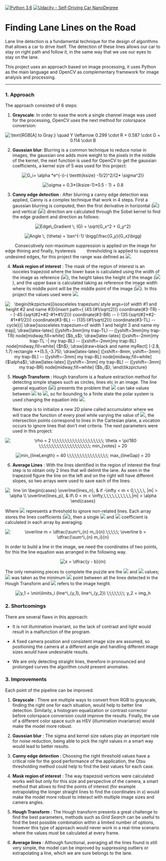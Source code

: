 [![Python 3.6](https://img.shields.io/badge/python-3.6-blue.svg)](https://www.python.org/downloads/release/python-360/)
[![Udacity - Self-Driving Car NanoDegree](https://s3.amazonaws.com/udacity-sdc/github/shield-carnd.svg)](http://www.udacity.com/drive)

# **Finding Lane Lines on the Road** 

Lane line detection is a fundamental technique for the design of algorithms that allows a car to drive itself. The detection of these lines allows our car to stay on right path and follow it, in the same way that we use our eyes to stay on the lane.

This project uses an approach based on image processing, it uses Python as the main language and OpenCV as complementary framework for image analysis and processing.

---

### 1. Approach

The approach consisted of 6 steps:

1. **Grayscale**:	In order to ease the work a single channel image was used for the processing, OpenCV uses the next method for colorspace conversion: 

<p align="center" style="text-align: center;"><img align="center" src="https://tex.s2cms.ru/svg/%0A%5Ctext%7BRGB%5BA%5D%20to%20Gray%3A%7D%20%5Cquad%20Y%20%5Cleftarrow%200.299%20%5Ccdot%20R%20%2B%200.587%20%5Ccdot%20G%20%2B%200.114%20%5Ccdot%20B%0A" alt="
\text{RGB[A] to Gray:} \quad Y \leftarrow 0.299 \cdot R + 0.587 \cdot G + 0.114 \cdot B
" /></p>
	
2. **Gaussian blur**: Blurring is a common technique to reduce noise in images, the gaussian one adds more weight to the pixels in the middle of the kernel, the next function is used for OpenCV to get the gaussian coefficients, a kernel size of 5 was used for this project:

<p align="center" style="text-align: center;"><img align="center" src="https://tex.s2cms.ru/svg/%0AG_i%3D%20%5Calpha%20*e%5E%7B-(i-(%20%5Ctexttt%7Bksize%7D%20-1)%2F2)%5E2%2F(2*%20%5Csigma%5E2)%7D%0A" alt="
G_i= \alpha *e^{-(i-( \texttt{ksize} -1)/2)^2/(2* \sigma^2)}
" /></p>

<p align="center" style="text-align: center;"><img align="center" src="https://tex.s2cms.ru/svg/%0A%5Csigma%20%3D%200.3*((ksize-1)*0.5%20-%201)%20%2B%200.8%0A" alt="
\sigma = 0.3*((ksize-1)*0.5 - 1) + 0.8
" /></p>
	
3. **Canny edge detection** : After blurring a canny edge detection was applied, Canny is a complex technique that work in 4 steps. First a gaussian blurring is computed, then the first derivative in horizontal (<img src="https://render.githubusercontent.com/render/math?math=G_x">) and vertical (<img src="https://render.githubusercontent.com/render/math?math=G_y">) direction are calculated through the Sobel kernel to find the edge gradient and direction as follows:

<p align="center" style="text-align: center;"><img align="center" src="https://tex.s2cms.ru/svg/%0AEdge%5C_Gradient%20%5C%3B%20(G)%20%3D%20%5Csqrt%7BG_x%5E2%20%2B%20G_y%5E2%7D%0A" alt="
Edge\_Gradient \; (G) = \sqrt{G_x^2 + G_y^2}
" /></p>

<p align="center" style="text-align: center;"><img align="center" src="https://tex.s2cms.ru/svg/%0AAngle%20%5C%3B%20(%5Ctheta)%20%3D%20%5Ctan%5E%7B-1%7D%20%5Cbigg(%5Cfrac%7BG_y%7D%7BG_x%7D%5Cbigg)%0A" alt="
Angle \; (\theta) = \tan^{-1} \bigg(\frac{G_y}{G_x}\bigg)
" /></p>

&nbsp;&nbsp;&nbsp;&nbsp;&nbsp;&nbsp;&nbsp; Consecutively non-maximum suppression is applied on the image for edge thining and  finally, hysteresis &nbsp;&nbsp;&nbsp;&nbsp;&nbsp;&nbsp;&nbsp;&nbsp;thresholding is applied to suppress undesired edges, for this project the range was defined as <img src="https://render.githubusercontent.com/render/math?math=threshold(80 - 200)">.

4. **Mask region of interest** : The mask of the region of interest is an isoceles trapezoid where the lower base is calculated using the width of the image as reference (<img src="https://render.githubusercontent.com/render/math?math=b_i = img_w * 2\alpha">), the height takes the height of the image (<img src="https://render.githubusercontent.com/render/math?math=img_h * \beta">), and the upper base is calculated taking as reference the image width where its middle point will be the middle point of the image (<img src="https://render.githubusercontent.com/render/math?math=b_s = img_w * 2\lambda">). In this project the values used were <img src="https://render.githubusercontent.com/render/math?math=\alpha =0.1\,, \beta = 0.6\,, \lambda = 0.1">.

<p align="center" style="text-align: center;"><img align="center" src="https://tex.s2cms.ru/svg/%0A%5Cbegin%7Btikzpicture%7D%5Bisosceleles%20trapezium%2F.style%20args%3D%7Bof%20width%20%231%20and%20height%20%232%0Aand%20name%20%233%7D%7Binsert%20path%3D%7B%0A(45%3A%7B%231%2Fsqrt(2)%7D)%20coordinate(%233-TR)%20--%20(-45%3A%7Bsqrt(%232*%232-%231*%231%2F2)%7D)%20coordinate(%233-BR)%20%0A--%20(-135%3A%7Bsqrt(%232*%232-%231*%231%2F2)%7D)%20coordinate(%233-BL)%20--%20(135%3A%7B%231%2Fsqrt(2)%7D)%20coordinate(%233-TL)%20--%20cycle%7D%7D%5D%0A%5Cdraw%5Bisosceleles%20trapezium%3Dof%20width%201%20and%20height%203%20and%20name%20my%20trap%5D%3B%0A%5Cdraw%5Blatex-latex%5D%20(%5Byshift%3D3mm%5Dmy%20trap-TL)%20--%20(%5Byshift%3D3mm%5Dmy%20trap-TR)%0Anode%5Bmidway%2Cfill%3Dwhite%5D%20%7B%24b_s%24%7D%3B%0A%5Cdraw%5Blatex-latex%5D%20(%5Bxshift%3D-2mm%5Dmy%20trap-TL%20-%7C%20my%20trap-BL)%20--%20%0A(%5Bxshift%3D-2mm%5Dmy%20trap-BL)%20node%5Bmidway%2Cfill%3Dwhite%5D%20%7B%24h%24%7D%3B%0A%5Cdraw%5Bdraw%3Dblack%20and%20name%20myRect%5D%20(-2.8%2C%201.7)%20rectangle%20%2B%2B(5.5%2C-3.75)%3B%0A%5Cdraw%5Blatex-latex%5D%20(%5Bxshift%3D-8mm%2C%20yshift%3D-3mm%5D%20my%20trap-BL)%20--%20(%5Byshift%3D-3mm%5D%20my%20trap-BL)%0Anode%5Bmidway%2Cfill%3Dwhite%5D%20%7B%24%5Calpha%24%7D%3B%0A%5Cdraw%5Blatex-latex%5D%20(%5Byshift%3D-3mm%5D%20my%20trap-BL)%20--%20(%5Byshift%3D-3mm%5D%20my%20trap-BR)%0Anode%5Bmidway%2Cfill%3Dwhite%5D%20%7B%24b_i%24%7D%3B%0A%5Cend%7Btikzpicture%7D%0A" alt="
\begin{tikzpicture}[isosceleles trapezium/.style args={of width #1 and height #2
and name #3}{insert path={
(45:{#1/sqrt(2)}) coordinate(#3-TR) -- (-45:{sqrt(#2*#2-#1*#1/2)}) coordinate(#3-BR) 
-- (-135:{sqrt(#2*#2-#1*#1/2)}) coordinate(#3-BL) -- (135:{#1/sqrt(2)}) coordinate(#3-TL) -- cycle}}]
\draw[isosceleles trapezium=of width 1 and height 3 and name my trap];
\draw[latex-latex] ([yshift=3mm]my trap-TL) -- ([yshift=3mm]my trap-TR)
node[midway,fill=white] {$b_s$};
\draw[latex-latex] ([xshift=-2mm]my trap-TL -| my trap-BL) -- 
([xshift=-2mm]my trap-BL) node[midway,fill=white] {$h$};
\draw[draw=black and name myRect] (-2.8, 1.7) rectangle ++(5.5,-3.75);
\draw[latex-latex] ([xshift=-8mm, yshift=-3mm] my trap-BL) -- ([yshift=-3mm] my trap-BL)
node[midway,fill=white] {$\alpha$};
\draw[latex-latex] ([yshift=-3mm] my trap-BL) -- ([yshift=-3mm] my trap-BR)
node[midway,fill=white] {$b_i$};
\end{tikzpicture}
" /></p>

5. **Hough Transform** : Hough transform is a feature extraction method for detecting simple shapes such as circles, lines etc in an image. The line general equation (<img src="https://render.githubusercontent.com/render/math?math=y = mx %2B b">) presents the problem that <img src="https://render.githubusercontent.com/render/math?math=m"> can take values between <img src="https://render.githubusercontent.com/render/math?math=-\infty"> to <img src="https://render.githubusercontent.com/render/math?math=\infty">, so for bounding to a finite state the polar system is used changing the equation into <img src="https://render.githubusercontent.com/render/math?math=\rho = x cos(\theta) %2B y sin(\theta)">.

	Next step is to initialize a new 2D plane called accumulator where we will trace the function of every pixel while varying the value of <img src="https://render.githubusercontent.com/render/math?math=\theta">, the intersection points correspond to lines in the Cartesian plane, a vocation occurs to ignore lines that don't met criteria. The next parameters were used in this project:

<p align="center" style="text-align: center;"><img align="center" src="https://tex.s2cms.ru/svg/%0A%5Crho%20%3D%202%20%0A%09%20%20%5C%3B%5C%3B%5C%3B%5C%3B%5C%3B%5C%3B%5C%3B%5C%3B%5C%3B%5C%3B%5C%3B%5C%3B%5C%3B%5C%3B%5C%3B%5C%3B%5C%3B%5C%3B%5C%3B%5C%3B%20%0A%09%20%20%5Ctheta%20%3D%20%5Cpi%2F180%20%0A%09%20%20%5C%3B%5C%3B%5C%3B%5C%3B%5C%3B%5C%3B%5C%3B%5C%3B%5C%3B%5C%3B%5C%3B%5C%3B%5C%3B%5C%3B%5C%3B%5C%3B%5C%3B%5C%3B%5C%3B%5C%3B%20%20%0A%09%20%20min_%7Bvotes%7D%20%3D%2020%0A" alt="
\rho = 2 
	  \;\;\;\;\;\;\;\;\;\;\;\;\;\;\;\;\;\;\;\; 
	  \theta = \pi/180 
	  \;\;\;\;\;\;\;\;\;\;\;\;\;\;\;\;\;\;\;\;  
	  min_{votes} = 20
" /></p>
	  
<p align="center" style="text-align: center;"><img align="center" src="https://tex.s2cms.ru/svg/%0Amin_%7BlineLength%7D%20%3D%2040%20%0A%09%09%5C%3B%5C%3B%5C%3B%5C%3B%5C%3B%5C%3B%5C%3B%5C%3B%5C%3B%5C%3B%5C%3B%5C%3B%5C%3B%5C%3B%5C%3B%5C%3B%20%20%0A%09%09max_%7BlineGap%7D%20%3D%2020%0A" alt="
min_{lineLength} = 40 
		\;\;\;\;\;\;\;\;\;\;\;\;\;\;\;\;  
		max_{lineGap} = 20
" /></p>
	
6. **Average Lines** : With the lines identified in the region of interest the final step is to obtain only 2 lines that will delimit the lane. As seen in the trapezoid figure the line on the left and on the right will have different slopes, so two arrays were used to save each of the lines:

<p align="center" style="text-align: center;"><img align="center" src="https://tex.s2cms.ru/svg/%0Aline%20%5Cin%20%0A%09%5Cbegin%7Bcases%7D%0A%09%5Coverline%7Blines_n%7D%2C%20%26%20if%20-%5Cinfty%20%3C%20m%20%3C%200%2C%5C%2C%5C%2C%5C%2C%5C%2C%20%7Cm%7C%20%3E%20%5Calpha%20%5C%5C%0A%09%5Coverline%7Blines_p%7D%2C%20%26%20if%5C%20%200%20%3C%20m%20%3C%20%5Cinfty%2C%5C%2C%5C%2C%5C%2C%5C%2C%5C%2C%5C%2C%5C%2C%5C%2C%5C%2C%5C%2C%7Cm%7C%20%3E%20%5Calpha%0A%09%5Cend%7Bcases%7D%0A" alt="
line \in 
	\begin{cases}
	\overline{lines_n}, &amp; if -\infty &lt; m &lt; 0,\,\,\,\, |m| &gt; \alpha \\
	\overline{lines_p}, &amp; if\  0 &lt; m &lt; \infty,\,\,\,\,\,\,\,\,\,\,|m| &gt; \alpha
	\end{cases}
" /></p>

Where <img src="https://render.githubusercontent.com/render/math?math=\alpha"> represents a threshold to ignore non-related lines. Each array stores the lines coefficients (<img src="https://render.githubusercontent.com/render/math?math=m, b">), then a single <img src="https://render.githubusercontent.com/render/math?math=m"> and <img src="https://render.githubusercontent.com/render/math?math=b"> coefficient is calculated in each array by averaging.

<p align="center" style="text-align: center;"><img align="center" src="https://tex.s2cms.ru/svg/%0A%5Coverline%20m%20%3D%20%5Cdfrac%7B%5Csum%5Ei_%7Bn%7D%20m_i%7D%7Bn%7D%20%0A%5C%3B%5C%3B%5C%3B%5C%3B%5C%3B%0A%5Coverline%20b%20%3D%20%5Cdfrac%7B%5Csum%5Ei_%7Bn%7D%20m_i%7D%7Bn%7D%20%0A" alt="
\overline m = \dfrac{\sum^i_{n} m_i}{n} 
\;\;\;\;\;
\overline b = \dfrac{\sum^i_{n} m_i}{n} 
" /></p>

In order to build a line in the image, we need the coordinates of two points, for this the line equation was arranged in the following way. 

<p align="center" style="text-align: center;"><img align="center" src="https://tex.s2cms.ru/svg/%0Ax%20%3D%20%5Cdfrac%7By%20-%20b%7D%7Bm%7D%0A" alt="
x = \dfrac{y - b}{m}
" /></p>

The only remaining pieces to complete the puzzle are the <img src="https://render.githubusercontent.com/render/math?math=y_1"> and <img src="https://render.githubusercontent.com/render/math?math=y_2"> values; <img src="https://render.githubusercontent.com/render/math?math=y_1"> was taken as the minimum <img src="https://render.githubusercontent.com/render/math?math=y"> point between all the lines detected in the Hough Transform and <img src="https://render.githubusercontent.com/render/math?math=y_2"> refers to the image height.

<p align="center" style="text-align: center;"><img align="center" src="https://tex.s2cms.ru/svg/%0Ay_1%20%3D%20%5Cmin%5Climits_i%0A(line%5Ei_%7By_1%7D%2C%20line%5Ei_%7By_2%7D)%0A%5C%3B%5C%3B%5C%3B%5C%3B%5C%3B%5C%3B%5C%3B%0Ay_2%20%3D%20img_h%0A" alt="
y_1 = \min\limits_i
(line^i_{y_1}, line^i_{y_2})
\;\;\;\;\;\;\;
y_2 = img_h
" /></p>


### 2. Shortcomings

There are several flaws in this approach:

* It is not illumination invariant, so the lack of contrast and light would result in a malfunction of the program.

* A fixed camera position and consistent image size are assumed, so positioning the camera at a different angle and handling different image sizes would have undesirable results.

* We are only detecting straight lines, therefore in pronounced and prolonged curves the algorithm could present anomalies.


### 3. Improvements

Each point of the pipeline can be improved.

1. **Grayscale** : There are multiple ways to convert from RGB to grayscale, finding the right one for each situation, would help to better line detection. Similarly, a histogram equalization or contrast corrector before colorspace conversion could improve the results. Finally, the use of a different color space such as HSV (illumination invariance) would make the model more robust.

2. **Gaussian blur** : The sigma and kernel size values play an important role for noise reduction, being able to pick the right values in a smart way would lead to better results.

3. **Canny edge detection** : Choosing the right threshold values have a critical role for the good performance of the application, the Otsu thresholding method could help to find the best values for each case.

4. **Mask region of interest** : The way trapezoid vertices were calculated works well but only for this size and perspective of the camera, a smart method that allows to find the points of interest (for example extrapolating the longer straight lines to find the coordinates in x) would make the model more robust to interact with multiple image sizes and camera angles.

5. **Hough Transform** : The Hough transform presents a great challenge to find the best parameters, methods such as *Grid Search* can be useful to find the best possible combination within a limited number of options, however this type of approach would never work in a real-time scenario where the values must be calculated at every frame.

6. **Average lines** :  Although functional, averaging all the lines found is still very simple, the model can be improved by suppressing outliers or extrapolating a line, which we are sure belongs to the lane.
